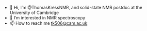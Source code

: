 - 👋 Hi, I’m @ThomasKressNMR, and solid-state NMR postdoc at the University of Cambridge
- 👀 I’m interested in NMR spectroscopy
- 📫 How to reach me tk506@cam.ac.uk

<!---
ThomasKressNMR/ThomasKressNMR is a ✨ special ✨ repository because its `README.md` (this file) appears on your GitHub profile.
You can click the Preview link to take a look at your changes.
--->
